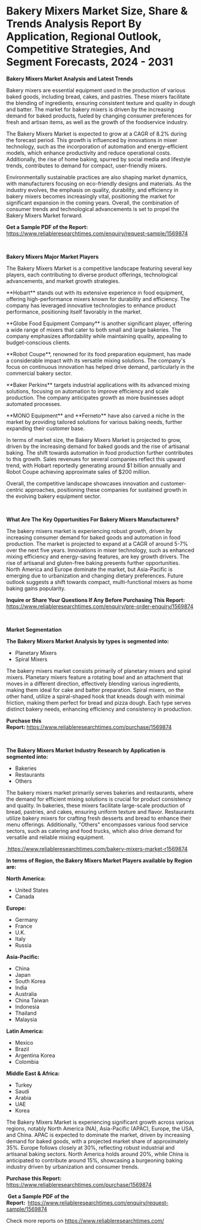 <p><h1>Bakery Mixers Market Size, Share & Trends Analysis Report By Application, Regional Outlook, Competitive Strategies, And Segment Forecasts, 2024 - 2031</h1></p><p><strong>Bakery Mixers Market Analysis and Latest Trends</strong></p>
<p><p>Bakery mixers are essential equipment used in the production of various baked goods, including bread, cakes, and pastries. These mixers facilitate the blending of ingredients, ensuring consistent texture and quality in dough and batter. The market for bakery mixers is driven by the increasing demand for baked products, fueled by changing consumer preferences for fresh and artisan items, as well as the growth of the foodservice industry.</p><p>The Bakery Mixers Market is expected to grow at a CAGR of 8.2% during the forecast period. This growth is influenced by innovations in mixer technology, such as the incorporation of automation and energy-efficient models, which enhance productivity and reduce operational costs. Additionally, the rise of home baking, spurred by social media and lifestyle trends, contributes to demand for compact, user-friendly mixers.</p><p>Environmentally sustainable practices are also shaping market dynamics, with manufacturers focusing on eco-friendly designs and materials. As the industry evolves, the emphasis on quality, durability, and efficiency in bakery mixers becomes increasingly vital, positioning the market for significant expansion in the coming years. Overall, the combination of consumer trends and technological advancements is set to propel the Bakery Mixers Market forward.</p></p>
<p><strong>Get a Sample PDF of the Report:&nbsp;</strong> <a href="https://www.reliableresearchtimes.com/enquiry/request-sample/1569874?utm_campaign=2007&utm_medium=2&utm_source=Github&utm_content=ia&utm_term=29122024&utm_id=bakery-mixers">https://www.reliableresearchtimes.com/enquiry/request-sample/1569874</a></p>
<p>&nbsp;</p>
<p><strong>Bakery Mixers Major Market Players</strong></p>
<p><p>The Bakery Mixers Market is a competitive landscape featuring several key players, each contributing to diverse product offerings, technological advancements, and market growth strategies. </p><p>**Hobart** stands out with its extensive experience in food equipment, offering high-performance mixers known for durability and efficiency. The company has leveraged innovative technologies to enhance product performance, positioning itself favorably in the market. </p><p>**Globe Food Equipment Company** is another significant player, offering a wide range of mixers that cater to both small and large bakeries. The company emphasizes affordability while maintaining quality, appealing to budget-conscious clients. </p><p>**Robot Coupe**, renowned for its food preparation equipment, has made a considerable impact with its versatile mixing solutions. The company's focus on continuous innovation has helped drive demand, particularly in the commercial bakery sector. </p><p>**Baker Perkins** targets industrial applications with its advanced mixing solutions, focusing on automation to improve efficiency and scale production. The company anticipates growth as more businesses adopt automated processes.</p><p>**MONO Equipment** and **Ferneto** have also carved a niche in the market by providing tailored solutions for various baking needs, further expanding their customer base.</p><p>In terms of market size, the Bakery Mixers Market is projected to grow, driven by the increasing demand for baked goods and the rise of artisanal baking. The shift towards automation in food production further contributes to this growth. Sales revenues for several companies reflect this upward trend, with Hobart reportedly generating around $1 billion annually and Robot Coupe achieving approximate sales of $200 million. </p><p>Overall, the competitive landscape showcases innovation and customer-centric approaches, positioning these companies for sustained growth in the evolving bakery equipment sector.</p></p>
<p>&nbsp;</p>
<p><strong>What Are The Key Opportunities For Bakery Mixers Manufacturers?</strong></p>
<p><p>The bakery mixers market is experiencing robust growth, driven by increasing consumer demand for baked goods and automation in food production. The market is projected to expand at a CAGR of around 5-7% over the next five years. Innovations in mixer technology, such as enhanced mixing efficiency and energy-saving features, are key growth drivers. The rise of artisanal and gluten-free baking presents further opportunities. North America and Europe dominate the market, but Asia-Pacific is emerging due to urbanization and changing dietary preferences. Future outlook suggests a shift towards compact, multi-functional mixers as home baking gains popularity.</p></p>
<p><strong>Inquire or Share Your Questions If Any Before Purchasing This Report:</strong> <a href="https://www.reliableresearchtimes.com/enquiry/pre-order-enquiry/1569874?utm_campaign=2007&utm_medium=2&utm_source=Github&utm_content=ia&utm_term=29122024&utm_id=bakery-mixers">https://www.reliableresearchtimes.com/enquiry/pre-order-enquiry/1569874</a></p>
<p>&nbsp;</p>
<p><strong>Market Segmentation</strong></p>
<p><strong>The Bakery Mixers Market Analysis by types is segmented into:</strong></p>
<p><ul><li>Planetary Mixers</li><li>Spiral Mixers</li></ul></p>
<p><p>The bakery mixers market consists primarily of planetary mixers and spiral mixers. Planetary mixers feature a rotating bowl and an attachment that moves in a different direction, effectively blending various ingredients, making them ideal for cake and batter preparation. Spiral mixers, on the other hand, utilize a spiral-shaped hook that kneads dough with minimal friction, making them perfect for bread and pizza dough. Each type serves distinct bakery needs, enhancing efficiency and consistency in production.</p></p>
<p><strong>Purchase this Report:&nbsp;</strong><a href="https://www.reliableresearchtimes.com/purchase/1569874?utm_campaign=2007&utm_medium=2&utm_source=Github&utm_content=ia&utm_term=29122024&utm_id=bakery-mixers">https://www.reliableresearchtimes.com/purchase/1569874</a></p>
<p>&nbsp;</p>
<p><strong>The Bakery Mixers Market Industry Research by Application is segmented into:</strong></p>
<p><ul><li>Bakeries</li><li>Restaurants</li><li>Others</li></ul></p>
<p><p>The bakery mixers market primarily serves bakeries and restaurants, where the demand for efficient mixing solutions is crucial for product consistency and quality. In bakeries, these mixers facilitate large-scale production of bread, pastries, and cakes, ensuring uniform texture and flavor. Restaurants utilize bakery mixers for crafting fresh desserts and bread to enhance their menu offerings. Additionally, "Others" encompasses various food service sectors, such as catering and food trucks, which also drive demand for versatile and reliable mixing equipment.</p></p>
<p><a href="https://www.reliableresearchtimes.com/bakery-mixers-market-r1569874?utm_campaign=2007&utm_medium=2&utm_source=Github&utm_content=ia&utm_term=29122024&utm_id=bakery-mixers">&nbsp;https://www.reliableresearchtimes.com/bakery-mixers-market-r1569874</a></p>
<p><strong>In terms of Region, the Bakery Mixers Market Players available by Region are:</strong></p>
<p>
    <p> <strong> North America: </strong>
        <ul>
            <li>United States</li>
            <li>Canada</li>
        </ul>
        </p> 
    <p> <strong> Europe: </strong>
        <ul>
            <li>Germany</li>
            <li>France</li>
            <li>U.K.</li>
            <li>Italy</li>
            <li>Russia</li>
        </ul>
        </p> 
    <p> <strong> Asia-Pacific: </strong>
        <ul>
            <li>China</li>
            <li>Japan</li>
            <li>South Korea</li>
            <li>India</li>
            <li>Australia</li>
            <li>China Taiwan</li>
            <li>Indonesia</li>
            <li>Thailand</li>
            <li>Malaysia</li>
        </ul>
        </p> 
    <p> <strong> Latin America: </strong>
        <ul>
            <li>Mexico</li>
            <li>Brazil</li>
            <li>Argentina Korea</li>
            <li>Colombia</li>
        </ul>
        </p> 
    <p> <strong> Middle East & Africa: </strong>
        <ul>
            <li>Turkey</li>
            <li>Saudi</li>
            <li>Arabia</li>
            <li>UAE</li>
            <li>Korea</li>
        </ul>
    </p>
    </p>
<p><p>The Bakery Mixers Market is experiencing significant growth across various regions, notably North America (NA), Asia-Pacific (APAC), Europe, the USA, and China. APAC is expected to dominate the market, driven by increasing demand for baked goods, with a projected market share of approximately 35%. Europe follows closely at 30%, reflecting robust industrial and artisanal baking sectors. North America holds around 20%, while China is anticipated to contribute around 15%, showcasing a burgeoning baking industry driven by urbanization and consumer trends.</p></p>
<p><strong>Purchase this Report: </strong><a href="https://www.reliableresearchtimes.com/purchase/1569874?utm_campaign=2007&utm_medium=2&utm_source=Github&utm_content=ia&utm_term=29122024&utm_id=bakery-mixers">https://www.reliableresearchtimes.com/purchase/1569874</a></p>
<p>&nbsp;<strong>Get a Sample PDF of the Report:&nbsp;&nbsp;</strong><a href="https://www.reliableresearchtimes.com/enquiry/request-sample/1569874?utm_campaign=2007&utm_medium=2&utm_source=Github&utm_content=ia&utm_term=29122024&utm_id=bakery-mixers">https://www.reliableresearchtimes.com/enquiry/request-sample/1569874</a></p>
<p><strong></strong></p>
<p>Check more reports on <a href="https://www.reliableresearchtimes.com/?utm_campaign=2007&utm_medium=2&utm_source=Github&utm_content=ia&utm_term=29122024&utm_id=bakery-mixers">https://www.reliableresearchtimes.com/</a></p>
